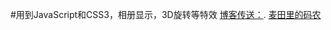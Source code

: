 #用到JavaScript和CSS3，相册显示，3D旋转等特效
[博客传送：](http://www.cnblogs.com/zhangmingzhao/p/7485938.html).
<a href="http://www.cnblogs.com/zhangmingzhao/p/7485938.html">麦田里的码农</a>
